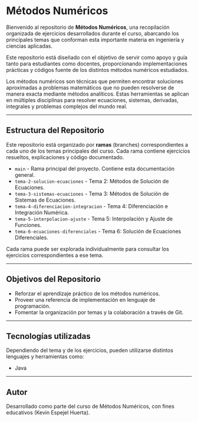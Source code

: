 
# Métodos Numéricos

Bienvenido al repositorio de **Métodos Numéricos**, una recopilación organizada de ejercicios desarrollados durante el curso, abarcando los principales temas que conforman esta importante materia en ingeniería y ciencias aplicadas.

Este repositorio está diseñado con el objetivo de servir como apoyo y guía tanto para estudiantes como docentes, proporcionando implementaciones prácticas y códigos fuente de los distintos métodos numéricos estudiados.

Los métodos numéricos son técnicas que permiten encontrar soluciones aproximadas a problemas matemáticos que no pueden resolverse de manera exacta mediante métodos analíticos. Estas herramientas se aplican en múltiples disciplinas para resolver ecuaciones, sistemas, derivadas, integrales y problemas complejos del mundo real.


---

## Estructura del Repositorio

Este repositorio está organizado por **ramas** (branches) correspondientes a cada uno de los temas principales del curso. Cada rama contiene ejercicios resueltos, explicaciones y código documentado.

- `main` - Rama principal del proyecto. Contiene esta documentación general.
- `tema-2-solucion-ecuaciones` - Tema 2: Métodos de Solución de Ecuaciones.
- `tema-3-sistemas-ecuaciones` - Tema 3: Métodos de Solución de Sistemas de Ecuaciones.
- `tema-4-diferenciacion-integracion` - Tema 4: Diferenciación e Integración Numérica.
- `tema-5-interpolacion-ajuste` - Tema 5: Interpolación y Ajuste de Funciones.
- `tema-6-ecuaciones-diferenciales` - Tema 6: Solución de Ecuaciones Diferenciales.

Cada rama puede ser explorada individualmente para consultar los ejercicios correspondientes a ese tema.

---

## Objetivos del Repositorio

- Reforzar el aprendizaje práctico de los métodos numéricos.
- Proveer una referencia de implementación en lenguaje de programación.
- Fomentar la organización por temas y la colaboración a través de Git.

---

## Tecnologías utilizadas  

Dependiendo del tema y de los ejercicios, pueden utilizarse distintos lenguajes y herramientas como:

- Java
---

## Autor

Desarrollado como parte del curso de Métodos Numéricos, con fines educativos (Kevin Espejel Huerta).
